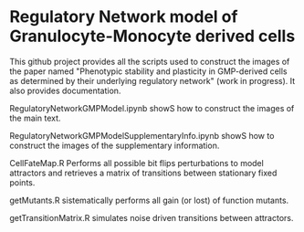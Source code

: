 # Regulatory Network model of Granulocyte-Monocyte derived cells

This github project provides all the scripts used to construct the images of the paper named "Phenotypic stability and plasticity in GMP-derived cells as determined by their underlying regulatory network" (work in progress). It also provides documentation.

RegulatoryNetworkGMPModel.ipynb showS how to construct the images of the main text.

RegulatoryNetworkGMPModelSupplementaryInfo.ipynb showS how to construct the images of the supplementary information.

CellFateMap.R Performs all possible bit flips perturbations to model attractors and retrieves a matrix of transitions between stationary fixed points.

getMutants.R sistematically performs all gain (or lost) of function mutants.

getTransitionMatrix.R simulates noise driven transitions between attractors.





